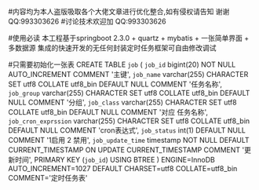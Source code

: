 #内容均为本人盗版吸取各个大佬文章进行优化整合,如有侵权请告知 谢谢 QQ:993303626
#讨论技术欢迎加 QQ:993303626

#使用必读
本工程基于springboot 2.3.0 + quartz + mybatis + 一张简单界面 + 多数据源  集成的快速开发的无任何封装定时任务框架可自由修改调试

#只需要初始化一张表
CREATE TABLE `job` (
  `job_id` bigint(20) NOT NULL AUTO_INCREMENT COMMENT '主键',
  `job_name` varchar(255) CHARACTER SET utf8 COLLATE utf8_bin DEFAULT NULL COMMENT '任务名称',
  `job_group` varchar(255) CHARACTER SET utf8 COLLATE utf8_bin DEFAULT NULL COMMENT '分组',
  `job_class` varchar(255) CHARACTER SET utf8 COLLATE utf8_bin DEFAULT NULL COMMENT '对应 任务名称',
  `job_cron_exprssion` varchar(255) CHARACTER SET utf8 COLLATE utf8_bin DEFAULT NULL COMMENT 'cron表达式',
  `job_status` int(1) DEFAULT NULL COMMENT '1启用 2 禁用',
  `job_update_time` timestamp NOT NULL DEFAULT CURRENT_TIMESTAMP ON UPDATE CURRENT_TIMESTAMP COMMENT '更新时间',
  PRIMARY KEY (`job_id`) USING BTREE
) ENGINE=InnoDB AUTO_INCREMENT=1027 DEFAULT CHARSET=utf8 COLLATE=utf8_bin COMMENT='定时任务表'